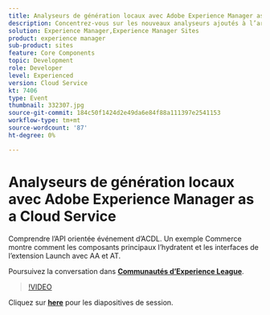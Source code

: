 ```yaml
---
title: Analyseurs de génération locaux avec Adobe Experience Manager as a Cloud Service
description: Concentrez-vous sur les nouveaux analyseurs ajoutés à l’archétype AEM, ce qui permet de reproduire localement les validations qui seront effectuées dans les pipelines de déploiement de Cloud Manager.
solution: Experience Manager,Experience Manager Sites
product: experience manager
sub-product: sites
feature: Core Components
topic: Development
role: Developer
level: Experienced
version: Cloud Service
kt: 7406
type: Event
thumbnail: 332307.jpg
source-git-commit: 184c50f1424d2e49da6e84f88a111397e2541153
workflow-type: tm+mt
source-wordcount: '87'
ht-degree: 0%

---
```



# Analyseurs de génération locaux avec Adobe Experience Manager as a Cloud Service

Comprendre l’API orientée événement d’ACDL. Un exemple Commerce montre comment les composants principaux l’hydratent et les interfaces de l’extension Launch avec AA et AT.

Poursuivez la conversation dans **[Communautés d’Experience League](http://adobe.ly/36Yd3v6)**.

>[!VIDEO](https://video.tv.adobe.com/v/332307/?quality=12&learn=on&hidetitle=true)

Cliquez sur **[here](/help/adobe-developers-live/assets/local-build-analyzers-aemcs.pdf)** pour les diapositives de session.
